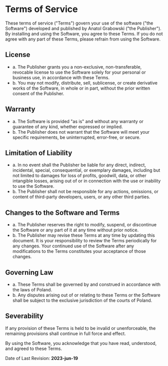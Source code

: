 # Terms of Service

These terms of service ("Terms") govern your use of the software ("the Software") developed and published by Anatol Grabowski ("the Publisher"). By installing and using the Software, you agree to these Terms. If you do not agree with any part of these Terms, please refrain from using the Software.

## License
- a. The Publisher grants you a non-exclusive, non-transferable, revocable license to use the Software solely for your personal or business use, in accordance with these Terms.
- b. You may not modify, distribute, sell, sublicense, or create derivative works of the Software, in whole or in part, without the prior written consent of the Publisher.

## Warranty
- a. The Software is provided "as is" and without any warranty or guarantee of any kind, whether expressed or implied.
- b. The Publisher does not warrant that the Software will meet your specific requirements, be uninterrupted, error-free, or secure.

## Limitation of Liability
- a. In no event shall the Publisher be liable for any direct, indirect, incidental, special, consequential, or exemplary damages, including but not limited to damages for loss of profits, goodwill, data, or other intangible losses, arising out of or in connection with the use or inability to use the Software.
- b. The Publisher shall not be responsible for any actions, omissions, or content of third-party developers, users, or any other third parties.

## Changes to the Software and Terms
- a. The Publisher reserves the right to modify, suspend, or discontinue the Software or any part of it at any time without prior notice.
- b. The Publisher may revise these Terms at any time by updating this document. It is your responsibility to review the Terms periodically for any changes. Your continued use of the Software after any modifications to the Terms constitutes your acceptance of those changes.

## Governing Law
- a. These Terms shall be governed by and construed in accordance with the laws of Poland.
- b. Any disputes arising out of or relating to these Terms or the Software shall be subject to the exclusive jurisdiction of the courts of Poland.

## Severability
If any provision of these Terms is held to be invalid or unenforceable, the remaining provisions shall continue in full force and effect.

By using the Software, you acknowledge that you have read, understood, and agreed to these Terms.

Date of Last Revision: **2023-jun-19**
